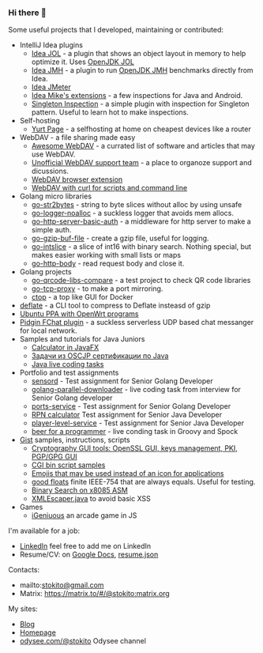 ### Hi there 👋

Some useful projects that I developed, maintaining or contributed:

* IntelliJ Idea plugins
  * [Idea JOL](https://github.com/stokito/IdeaJol) - a plugin that shows an object layout in memory to help optimize it. Uses [OpenJDK JOL](https://github.com/openjdk/jol)
  * [Idea JMH](https://github.com/artyushov/idea-jmh-plugin) - a plugin to run [OpenJDK JMH](https://github.com/openjdk/jmh) benchmarks directly from Idea.
  * [Idea JMeter](https://github.com/ponomandr/jmeter-idea-plugin)
  * [Idea Mike's extensions](https://github.com/Miha-x64/Mikes_IDEA_extensions) - a few inspections for Java and Android.
  * [Singleton Inspection](https://github.com/stokito/IdeaSingletonInspection) - a simple plugin with inspection for Singleton pattern. Useful to learn hot to make inspections.
* Self-hosting
  * [Yurt Page](https://github.com/yurt-page/docs) - a selfhosting at home on cheapest devices like a router
* WebDAV - a file sharing made easy
  * [Awesome WebDAV](https://github.com/stokito/awesome-webdav) - a currated list of software and articles that may use WebDAV.
  * [Unofficial WebDAV support team](https://github.com/WebDAVDevs) - a place to organoze support and dicussions.
  * [WebDAV browser extension](https://github.com/WebDAVDevs/webdav-browser-extension)
  * [WebDAV with curl for scripts and command line](https://gist.github.com/stokito/cf82ce965718ce87f36b78f7501d7940)
* Golang micro libraries
  * [go-str2bytes](https://github.com/stokito/go-str2bytes) - string to byte slices without alloc by using unsafe 
  * [go-logger-noalloc](https://github.com/stokito/go-logger-noalloc) - a suckless logger that avoids mem allocs.
  * [go-http-server-basic-auth](https://github.com/stokito/go-http-server-basic-auth) - a middleware for http server to make a simple auth.
  * [go-gzip-buf-file](https://github.com/stokito/go-gzip-buf-file) - create a gzip file, useful for logging.
  * [go-intslice](https://github.com/stokito/go-intslice) - a slice of int16 with binary search. Nothing special, but makes easier working with small lists or maps
  * [go-http-body](https://github.com/stokito/go-http-body) - read request body and close it.
* Golang projects
  * [go-qrcode-libs-compare](https://github.com/stokito/go-qrcode-libs-compare) - a test project to check QR code libraries
  * [go-tcp-proxy](https://github.com/stokito/go-tcp-proxy/tree/mirroring) - to make a port mirroring.
  * [ctop](https://github.com/bcicen/ctop) - a top like GUI for Docker
* [deflate](https://github.com/stokito/deflate) - a CLI tool to compress to Deflate insteasd of gzip
* [Ubuntu PPA with OpenWrt programs](https://github.com/stokito/openwrt-ubuntu)
* [Pidgin FChat plugin](https://github.com/stokito/pidgin-fchat) - a suckless serverless UDP based chat messanger for local network.
* Samples and tutorials for Java Juniors
  * [Calculator in JavaFX](https://github.com/stokito/javafx-calculator)
  * [Задачи из OSCJP сертификации по Java](https://github.com/stokito/OCPJP)
  * [Java live coding tasks](https://github.com/stokito/java-live-coding-tasks)
* Portfolio and test assignments
  * [sensord](https://github.com/stokito/sensord) - Test assignment for Senior Golang Developer
  * [golang-parallel-downloader](https://github.com/stokito/golang-parallel-downloader) - live coding task from interview for Senior Golang developer 
  * [ports-service](https://github.com/stokito/ports-service) - Test assignment for Senior Golang Developer
  * [RPN calculator](https://github.com/stokito/rpn-calc) Test assignment for Senior Java Developer
  * [player-level-service](https://github.com/stokito/player-level-service) - Test assignment for Senior Java Developer
  * [beer for a programmer](https://gist.github.com/stokito/8d2f19f007da5a9cc1eb) - live conding task in Groovy and Spock
* [Gist](https://gist.github.com/stokito) samples, instructions, scripts
  * [Cryptography GUI tools: OpenSSL GUI, keys management, PKI, PGP/GPG GUI](https://gist.github.com/stokito/eea7ee50d51e1db30122e2e33a62723e)
  * [CGI bin script samples](https://gist.github.com/stokito/a9a2732ffc7982978a16e40e8d063c8f)
  * [Emojis that may be used instead of an icon for applications](https://gist.github.com/stokito/d3963872b8113ded8bad621f5cb04352)
  * [good floats](https://gist.github.com/stokito/21caead0b334c788e950c8a86cd90a04) finite IEEE-754 that are always equals. Useful for testing.
  * [Binary Search on x8085 ASM](https://gist.github.com/stokito/b750d26321f4b4688bc66aa470931436)
  * [XMLEscaper.java](https://gist.github.com/stokito/dd0666e6b13870d79bf9de40d8d04e88) to avoid basic XSS
* Games
  * [iGeniuous](https://github.com/stokito/iGeniuous) an arcade game in JS

I'm available for a job:
* [LinkedIn](https://www.linkedin.com/in/stokito/) feel free to add me on LinkedIn
* Resume/CV: on [Google Docs](https://docs.google.com/document/d/1k_NF7c_9jinoF8_UX6MZNlNWnGJAb7-kBT9omMOz6qc/), [resume.json](https://registry.jsonresume.org/stokito)

Contacts:
* mailto:stokito@gmail.com 
* Matrix: https://matrix.to/#/@stokito:matrix.org

My sites:
* [Blog](https://stokito.wordpress.com/)
* [Homepage](https://stokito.com/)
* [odysee.com/@stokito](https://odysee.com/@stokito) Odysee channel
